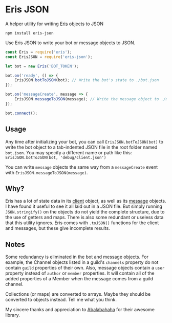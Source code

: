 Eris JSON
=========

A helper utility for writing [Eris](https://abal.moe/Eris/) objects to JSON

```npm
npm install eris-json
```

Use Eris JSON to write your bot or message objects to JSON.

```js
const Eris = require('eris');
const ErisJSON = require('eris-json');

let bot = new Eris('BOT_TOKEN');

bot.on('ready', () => {
    ErisJSON.botToJSON(bot); // Write the bot's state to ./bot.json
});

bot.on('messageCreate', message => {
    ErisJSON.messageToJSON(message); // Write the message object to ./message.json
});

bot.connect();
```

Usage
-----

Any time after initializing your bot, you can call `ErisJSON.botToJSON(bot)` to write the bot object to a tab-indented JSON file in the root folder named `bot.json`. You may specify a different name or path like this: `ErisJSON.botToJSON(bot, 'debug/client.json')`

You can write `message` objects the same way from a `messageCreate` event with `ErisJSON.messageToJSON(message)`.

Why?
----

Eris has a lot of state data in its [client](https://abal.moe/Eris/docs/Client) object, as well as its [message](https://abal.moe/Eris/docs/Message) objects. I have found it useful to see it all laid out in a JSON file. But simply running `JSON.stringify()` on the objects do not yield the complete structure, due to the use of getters and maps. There is also some redundant or useless data that this utility ignores. Eris comes with `.toJSON()` functions for the client and messages, but these give incomplete results.

Notes
-----

Some redundancy is eliminated in the bot and message objects. For example, the Channel objects listed in a guild's `channels` property do not contain `guild` properties of their own. Also, message objects contain a `user` property instead of `author` or `member` properties. It will contain all of the added properties of a Member when the message comes from a guild channel.

Collections (or maps) are converted to arrays. Maybe they should be converted to objects instead. Tell me what you think.

My sincere thanks and appreciation to [Abalabahaha](https://github.com/abalabahaha) for their awesome library.

